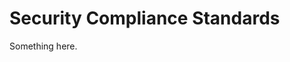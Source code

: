 [title]: # (Security Compliance Standards)
[tags]: # (XXX)
[priority]: # (2067)
# Security Compliance Standards
Something here.

